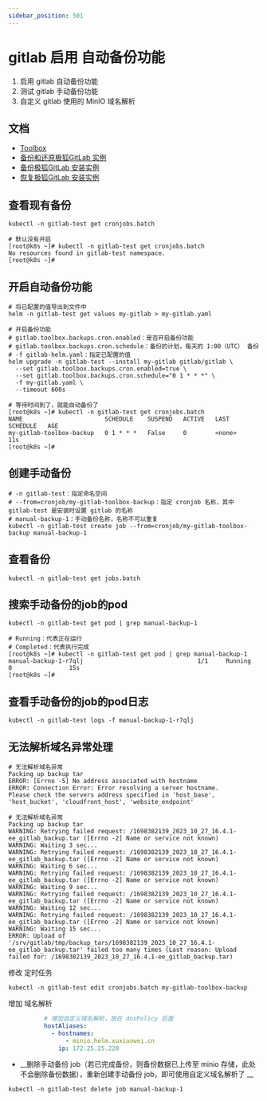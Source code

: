 ```yaml
---
sidebar_position: 501
---
```


# gitlab 启用 自动备份功能

1. 启用 gitlab 自动备份功能
2. 测试 gitlab 手动备份功能
3. 自定义 gitlab 使用的 MinIO 域名解析

## 文档

- [Toolbox](https://docs.gitlab.cn/charts/charts/gitlab/toolbox/index.html)
- [备份和还原极狐GitLab 实例](https://docs.gitlab.cn/charts/backup-restore/)
- [备份极狐GitLab 安装实例](https://docs.gitlab.cn/charts/backup-restore/backup.html)
- [恢复极狐GitLab 安装实例](https://docs.gitlab.cn/charts/backup-restore/restore.html)

## 查看现有备份

```shell
kubectl -n gitlab-test get cronjobs.batch
```

```shell
# 默认没有开启
[root@k8s ~]# kubectl -n gitlab-test get cronjobs.batch
No resources found in gitlab-test namespace.
[root@k8s ~]# 
```

## 开启自动备份功能

```shell
# 将已配置的值导出到文件中
helm -n gitlab-test get values my-gitlab > my-gitlab.yaml

# 开启备份功能
# gitlab.toolbox.backups.cron.enabled：是否开启备份功能
# gitlab.toolbox.backups.cron.schedule：备份的计划，每天的 1:00（UTC） 备份
# -f gitlab-helm.yaml：指定已配置的值
helm upgrade -n gitlab-test --install my-gitlab gitlab/gitlab \
  --set gitlab.toolbox.backups.cron.enabled=true \
  --set gitlab.toolbox.backups.cron.schedule="0 1 * * *" \
  -f my-gitlab.yaml \
  --timeout 600s
```

```shell
# 等待时间到了，就能自动备份了
[root@k8s ~]# kubectl -n gitlab-test get cronjobs.batch
NAME                       SCHEDULE    SUSPEND   ACTIVE   LAST SCHEDULE   AGE
my-gitlab-toolbox-backup   0 1 * * *   False     0        <none>          11s
[root@k8s ~]# 
```

## 创建手动备份

```shell
# -n gitlab-test：指定命名空间
# --from=cronjob/my-gitlab-toolbox-backup：指定 cronjob 名称，其中 gitlab-test 是安装时设置 gitlab 的名称
# manual-backup-1：手动备份名称，名称不可以重复
kubectl -n gitlab-test create job --from=cronjob/my-gitlab-toolbox-backup manual-backup-1
```

## 查看备份

```shell
kubectl -n gitlab-test get jobs.batch
```

## 搜索手动备份的job的pod

```shell
kubectl -n gitlab-test get pod | grep manual-backup-1
```

```shell
# Running：代表正在运行
# Completed：代表执行完成
[root@k8s ~]# kubectl -n gitlab-test get pod | grep manual-backup-1
manual-backup-1-r7qlj                                1/1     Running     0                15s
[root@k8s ~]#
```

## 查看手动备份的job的pod日志

```shell
kubectl -n gitlab-test logs -f manual-backup-1-r7qlj
```

## 无法解析域名异常处理

```shell
# 无法解析域名异常
Packing up backup tar
ERROR: [Errno -5] No address associated with hostname
ERROR: Connection Error: Error resolving a server hostname.
Please check the servers address specified in 'host_base', 'host_bucket', 'cloudfront_host', 'website_endpoint'
```

```shell
# 无法解析域名异常
Packing up backup tar
WARNING: Retrying failed request: /1698382139_2023_10_27_16.4.1-ee_gitlab_backup.tar ([Errno -2] Name or service not known)
WARNING: Waiting 3 sec...
WARNING: Retrying failed request: /1698382139_2023_10_27_16.4.1-ee_gitlab_backup.tar ([Errno -2] Name or service not known)
WARNING: Waiting 6 sec...
WARNING: Retrying failed request: /1698382139_2023_10_27_16.4.1-ee_gitlab_backup.tar ([Errno -2] Name or service not known)
WARNING: Waiting 9 sec...
WARNING: Retrying failed request: /1698382139_2023_10_27_16.4.1-ee_gitlab_backup.tar ([Errno -2] Name or service not known)
WARNING: Waiting 12 sec...
WARNING: Retrying failed request: /1698382139_2023_10_27_16.4.1-ee_gitlab_backup.tar ([Errno -2] Name or service not known)
WARNING: Waiting 15 sec...
ERROR: Upload of '/srv/gitlab/tmp/backup_tars/1698382139_2023_10_27_16.4.1-ee_gitlab_backup.tar' failed too many times (Last reason: Upload failed for: /1698382139_2023_10_27_16.4.1-ee_gitlab_backup.tar)
```

修改 定时任务

```shell
kubectl -n gitlab-test edit cronjobs.batch my-gitlab-toolbox-backup
```

增加 域名解析

```yaml
          # 增加自定义域名解析，放在 dnsPolicy 后面
          hostAliases:
            - hostnames:
                - minio.helm.xuxiaowei.cn
              ip: 172.25.25.220
```

- __删除手动备份 job（若已完成备份，则备份数据已上传至 minio 存储，此处不会删除备份数据），重新创建手动备份 job，即可使用自定义域名解析了
  __

```shell
kubectl -n gitlab-test delete job manual-backup-1
```
